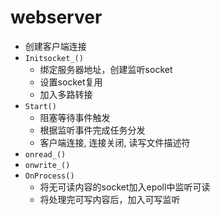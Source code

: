 # webserver

- 创建客户端连接
- `Initsocket_()`
  - 绑定服务器地址，创建监听socket
  - 设置socket复用
  - 加入多路转接
- `Start()` 
  - 阻塞等待事件触发 
  - 根据监听事件完成任务分发
  - 客户端连接, 连接关闭, 读写文件描述符
- `onread_()`  
- `onwrite_()`
- `OnProcess()`
  - 将无可读内容的socket加入epoll中监听可读
  - 将处理完可写内容后，加入可写监听
